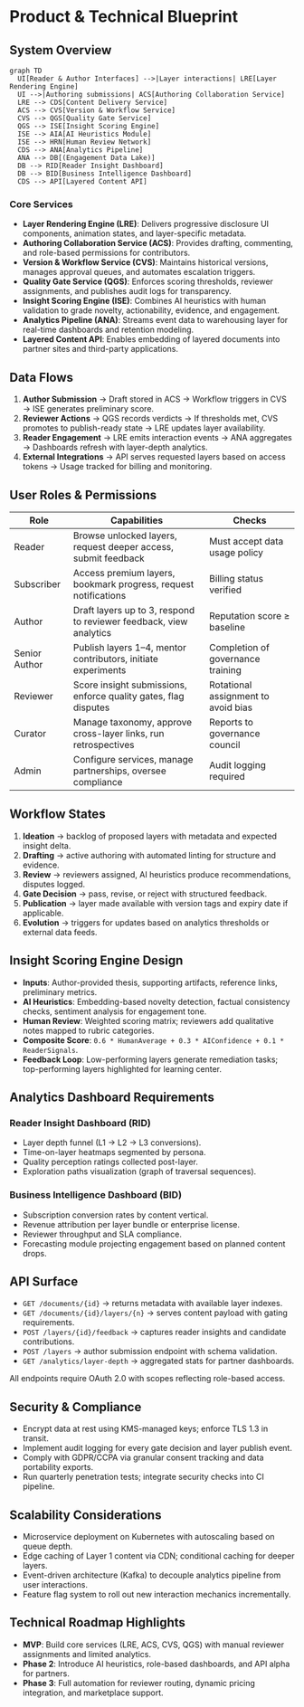 # Product & Technical Blueprint

## System Overview

```mermaid
graph TD
  UI[Reader & Author Interfaces] -->|Layer interactions| LRE[Layer Rendering Engine]
  UI -->|Authoring submissions| ACS[Authoring Collaboration Service]
  LRE --> CDS[Content Delivery Service]
  ACS --> CVS[Version & Workflow Service]
  CVS --> QGS[Quality Gate Service]
  QGS --> ISE[Insight Scoring Engine]
  ISE --> AIA[AI Heuristics Module]
  ISE --> HRN[Human Review Network]
  CDS --> ANA[Analytics Pipeline]
  ANA --> DB[(Engagement Data Lake)]
  DB --> RID[Reader Insight Dashboard]
  DB --> BID[Business Intelligence Dashboard]
  CDS --> API[Layered Content API]
```

### Core Services
- **Layer Rendering Engine (LRE)**: Delivers progressive disclosure UI components, animation states, and layer-specific metadata.
- **Authoring Collaboration Service (ACS)**: Provides drafting, commenting, and role-based permissions for contributors.
- **Version & Workflow Service (CVS)**: Maintains historical versions, manages approval queues, and automates escalation triggers.
- **Quality Gate Service (QGS)**: Enforces scoring thresholds, reviewer assignments, and publishes audit logs for transparency.
- **Insight Scoring Engine (ISE)**: Combines AI heuristics with human validation to grade novelty, actionability, evidence, and engagement.
- **Analytics Pipeline (ANA)**: Streams event data to warehousing layer for real-time dashboards and retention modeling.
- **Layered Content API**: Enables embedding of layered documents into partner sites and third-party applications.

## Data Flows
1. **Author Submission** → Draft stored in ACS → Workflow triggers in CVS → ISE generates preliminary score.
2. **Reviewer Actions** → QGS records verdicts → If thresholds met, CVS promotes to publish-ready state → LRE updates layer availability.
3. **Reader Engagement** → LRE emits interaction events → ANA aggregates → Dashboards refresh with layer-depth analytics.
4. **External Integrations** → API serves requested layers based on access tokens → Usage tracked for billing and monitoring.

## User Roles & Permissions
| Role | Capabilities | Checks |
|------|--------------|--------|
| Reader | Browse unlocked layers, request deeper access, submit feedback | Must accept data usage policy |
| Subscriber | Access premium layers, bookmark progress, request notifications | Billing status verified |
| Author | Draft layers up to 3, respond to reviewer feedback, view analytics | Reputation score ≥ baseline |
| Senior Author | Publish layers 1–4, mentor contributors, initiate experiments | Completion of governance training |
| Reviewer | Score insight submissions, enforce quality gates, flag disputes | Rotational assignment to avoid bias |
| Curator | Manage taxonomy, approve cross-layer links, run retrospectives | Reports to governance council |
| Admin | Configure services, manage partnerships, oversee compliance | Audit logging required |

## Workflow States
1. **Ideation** → backlog of proposed layers with metadata and expected insight delta.
2. **Drafting** → active authoring with automated linting for structure and evidence.
3. **Review** → reviewers assigned, AI heuristics produce recommendations, disputes logged.
4. **Gate Decision** → pass, revise, or reject with structured feedback.
5. **Publication** → layer made available with version tags and expiry date if applicable.
6. **Evolution** → triggers for updates based on analytics thresholds or external data feeds.

## Insight Scoring Engine Design
- **Inputs**: Author-provided thesis, supporting artifacts, reference links, preliminary metrics.
- **AI Heuristics**: Embedding-based novelty detection, factual consistency checks, sentiment analysis for engagement tone.
- **Human Review**: Weighted scoring matrix; reviewers add qualitative notes mapped to rubric categories.
- **Composite Score**: `0.6 * HumanAverage + 0.3 * AIConfidence + 0.1 * ReaderSignals`.
- **Feedback Loop**: Low-performing layers generate remediation tasks; top-performing layers highlighted for learning center.

## Analytics Dashboard Requirements
### Reader Insight Dashboard (RID)
- Layer depth funnel (L1 → L2 → L3 conversions).
- Time-on-layer heatmaps segmented by persona.
- Quality perception ratings collected post-layer.
- Exploration paths visualization (graph of traversal sequences).

### Business Intelligence Dashboard (BID)
- Subscription conversion rates by content vertical.
- Revenue attribution per layer bundle or enterprise license.
- Reviewer throughput and SLA compliance.
- Forecasting module projecting engagement based on planned content drops.

## API Surface
- `GET /documents/{id}` → returns metadata with available layer indexes.
- `GET /documents/{id}/layers/{n}` → serves content payload with gating requirements.
- `POST /layers/{id}/feedback` → captures reader insights and candidate contributions.
- `POST /layers` → author submission endpoint with schema validation.
- `GET /analytics/layer-depth` → aggregated stats for partner dashboards.

All endpoints require OAuth 2.0 with scopes reflecting role-based access.

## Security & Compliance
- Encrypt data at rest using KMS-managed keys; enforce TLS 1.3 in transit.
- Implement audit logging for every gate decision and layer publish event.
- Comply with GDPR/CCPA via granular consent tracking and data portability exports.
- Run quarterly penetration tests; integrate security checks into CI pipeline.

## Scalability Considerations
- Microservice deployment on Kubernetes with autoscaling based on queue depth.
- Edge caching of Layer 1 content via CDN; conditional caching for deeper layers.
- Event-driven architecture (Kafka) to decouple analytics pipeline from user interactions.
- Feature flag system to roll out new interaction mechanics incrementally.

## Technical Roadmap Highlights
- **MVP**: Build core services (LRE, ACS, CVS, QGS) with manual reviewer assignments and limited analytics.
- **Phase 2**: Introduce AI heuristics, role-based dashboards, and API alpha for partners.
- **Phase 3**: Full automation for reviewer routing, dynamic pricing integration, and marketplace support.
